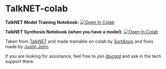 # TalkNET-colab

**TalkNET Model Training Notebook**: <a href="https://colab.research.google.com/github/justinjohn0306/TalkNET-colab/blob/main/TalkNet_Training.ipynb" target="_parent"><img src="https://colab.research.google.com/assets/colab-badge.svg" alt="Open In Colab"/></a>

**TalkNET Synthesis Notebook (when you have a model)**: <a href="https://colab.research.google.com/github/justinjohn0306/TalkNET-colab/blob/main/Controllable_TalkNet.ipynb" target="_parent"><img src="https://colab.research.google.com/assets/colab-badge.svg" alt="Open In Colab"/></a>


Taken from [TalkNET](https://github.com/NVIDIA/NeMo/blob/main/nemo/collections/tts/models/talknet.py) and made trainable on colab by [SortAnon](https://github.com/SortAnon/ControllableTalkNet) and fixes made by [Justin John](https://github.com/justinjohn0306). 

If you are looking for assistance, feel free to join [discord](https://discord.com/invite/NhJZGtH) and ask in the tech support there. 
